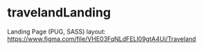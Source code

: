 # travelandLanding
Landing Page (PUG, SASS)
layout: https://www.figma.com/file/VHE03FqNLdFELl09gtA4Ui/Traveland
